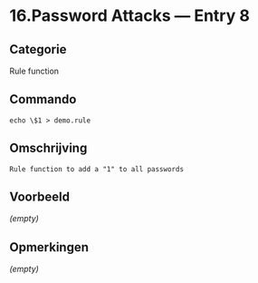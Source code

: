 # 16.Password Attacks — Entry 8

## Categorie

Rule function

## Commando

```
echo \$1 > demo.rule
```

## Omschrijving

```
Rule function to add a "1" to all passwords
```

## Voorbeeld

_(empty)_

## Opmerkingen

_(empty)_

